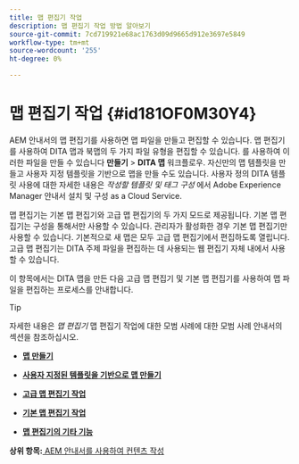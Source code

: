 ```yaml
---
title: 맵 편집기 작업
description: 맵 편집기 작업 방법 알아보기
source-git-commit: 7cd719921e68ac1763d09d9665d912e3697e5849
workflow-type: tm+mt
source-wordcount: '255'
ht-degree: 0%

---
```



# 맵 편집기 작업 {#id181OF0M30Y4}

AEM 안내서의 맵 편집기를 사용하면 맵 파일을 만들고 편집할 수 있습니다. 맵 편집기를 사용하여 DITA 맵과 북맵의 두 가지 파일 유형을 편집할 수 있습니다. 를 사용하여 이러한 파일을 만들 수 있습니다 **만들기** \> **DITA 맵** 워크플로우. 자신만의 맵 템플릿을 만들고 사용자 지정 템플릿을 기반으로 맵을 만들 수도 있습니다. 사용자 정의 DITA 템플릿 사용에 대한 자세한 내용은 *작성할 템플릿 및 태그 구성* 에서 Adobe Experience Manager 안내서 설치 및 구성 as a Cloud Service.

맵 편집기는 기본 맵 편집기와 고급 맵 편집기의 두 가지 모드로 제공됩니다. 기본 맵 편집기는 구성을 통해서만 사용할 수 있습니다. 관리자가 활성화한 경우 기본 맵 편집기만 사용할 수 있습니다. 기본적으로 새 맵은 모두 고급 맵 편집기에서 편집하도록 열립니다. 고급 맵 편집기는 DITA 주제 파일을 편집하는 데 사용되는 웹 편집기 자체 내에서 사용할 수 있습니다.

이 항목에서는 DITA 맵을 만든 다음 고급 맵 편집기 및 기본 맵 편집기를 사용하여 맵 파일을 편집하는 프로세스를 안내합니다.

>[!TIP]
>
> 자세한 내용은 *맵 편집기* 맵 편집기 작업에 대한 모범 사례에 대한 모범 사례 안내서의 섹션을 참조하십시오.

- **[맵 만들기](map-editor-create-map.md)**

- **[사용자 지정된 템플릿을 기반으로 맵 만들기](create-maps-customized-templates.md)**

- **[고급 맵 편집기 작업](map-editor-advanced-map-editor.md)**

- **[기본 맵 편집기 작업](map-editor-basic-map-editor.md)**

- **[맵 편집기의 기타 기능](map-editor-other-features.md)**


**상위 항목:**[ AEM 안내서를 사용하여 컨텐츠 작성](authoring-content-xml-doc.md)

